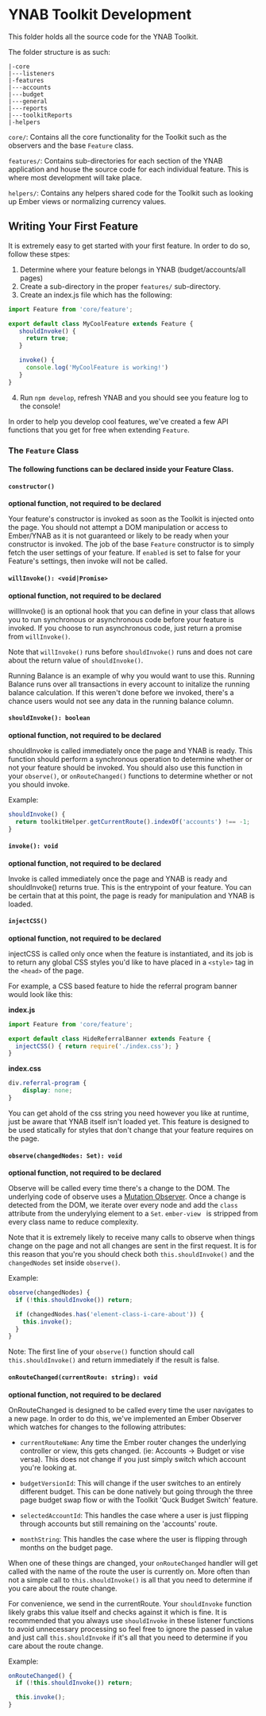 # YNAB Toolkit Development
This folder holds all the source code for the YNAB Toolkit.

The folder structure is as such:

```
|-core
|---listeners
|-features
|---accounts
|---budget
|---general
|---reports
|---toolkitReports
|-helpers
```

`core/`: Contains all the core functionality for the Toolkit such as the observers
and the base `Feature` class.

`features/`: Contains sub-directories for each section of the YNAB application
and house the source code for each individual feature. This is where most
development will take place.

`helpers/`: Contains any helpers shared code for the Toolkit such as looking up
Ember views or normalizing currency values.

## Writing Your First Feature

It is extremely easy to get started with your first feature. In order to do so,
follow these stpes:

1. Determine where your feature belongs in YNAB (budget/accounts/all pages)
2. Create a sub-directory in the proper `features/` sub-directory.
3. Create an index.js file which has the following:
  <!-- spacing is intentionally weird here because of markdown -->
  ```javascript
  import Feature from 'core/feature';

  export default class MyCoolFeature extends Feature {
     shouldInvoke() {
       return true;
     }

     invoke() {
       console.log('MyCoolFeature is working!')
     }
  }
  ```
4. Run `npm develop`, refresh YNAB and you should see you feature log to the
console!

In order to help you develop cool features, we've created a few API functions
that you get for free when extending `Feature`.

### The `Feature` Class

#### The following functions can be declared inside your Feature Class.

#### `constructor()`
**optional function, not required to be declared**

Your feature's constructor is invoked as soon as the Toolkit is injected onto
the page. You should not attempt a DOM manipulation or access to Ember/YNAB
as it is not guaranteed or likely to be ready when your constructor is invoked.
The job of the base `Feature` constructor is to simply fetch the user settings
of your feature. If `enabled` is set to false for your Feature's settings,
then invoke will not be called.

#### `willInvoke(): <void|Promise>`
**optional function, not required to be declared**

willInvoke() is an optional hook that you can define in your class that allows
you to run synchronous or asynchronous code before your feature is invoked. If
you choose to run asynchronous code, just return a promise from `willInvoke()`.

Note that `willInvoke()` runs before `shouldInvoke()` runs and does not care
about the return value of `shouldInvoke()`.

Running Balance is an example of why you would want to use this. Running Balance
runs over all transactions in every account to initalize the running balance
calculation. If this weren't done before we invoked, there's a chance users would
not see any data in the running balance column.

#### `shouldInvoke(): boolean`
**optional function, not required to be declared**

shouldInvoke is called immediately once the page and YNAB is ready. This function
should perform a synchronous operation to determine whether or not your feature
should be invoked. You should also use this function in your `observe()`, or
`onRouteChanged()` functions to determine whether or not you should invoke.

Example:

```javascript
shouldInvoke() {
  return toolkitHelper.getCurrentRoute().indexOf('accounts') !== -1;
}
```

#### `invoke(): void`
**optional function, not required to be declared**

Invoke is called immediately once the page and YNAB is ready and shouldInvoke()
returns true. This is the entrypoint of your feature. You can be certain that
at this point, the page is ready for manipulation and YNAB is loaded.

#### `injectCSS()`
**optional function, not required to be declared**

injectCSS is called only once when the feature is instantiated, and its job is to
return any global CSS styles you'd like to have placed in a `<style>` tag in the 
`<head>` of the page.

For example, a CSS based feature to hide the referral program banner would look like this:

**index.js**
```javascript
import Feature from 'core/feature';

export default class HideReferralBanner extends Feature {
  injectCSS() { return require('./index.css'); }
}
```

**index.css**
```css
div.referral-program {
    display: none;
}
```

You can get ahold of the css string you need however you like at runtime, just
be aware that YNAB itself isn't loaded yet. This feature is designed to be used
statically for styles that don't change that your feature requires on the page.

#### `observe(changedNodes: Set): void`
**optional function, not required to be declared**

Observe will be called every time there's a change to the DOM. The underlying
code of observe uses a [Mutation Observer][mutation-observer]. Once a change is
detected from the DOM, we iterate over every node and add the `class` attribute
from the underylying element to a `Set`. `ember-view ` is stripped from every
class name to reduce complexity.

Note that it is extremely likely to receive many calls to observe when things
change on the page and not all changes are sent in the first request. It is for
this reason that you're you should check both `this.shouldInvoke()` and the
`changedNodes` set inside `observe()`.

Example:

```javascript
observe(changedNodes) {
  if (!this.shouldInvoke()) return;

  if (changedNodes.has('element-class-i-care-about')) {
    this.invoke();
  }
}
```

Note: The first line of your `observe()` function should call `this.shouldInvoke()`
and return immediately if the result is false.


#### `onRouteChanged(currentRoute: string): void`
**optional function, not required to be declared**

OnRouteChanged is designed to be called every time the user navigates to a new
page. In order to do this, we've implemented an Ember Observer which watches for
changes to the following attributes:

- `currentRouteName`: Any time the Ember router changes the underlying controller
or view, this gets changed. (ie: Accounts -> Budget or vise versa). This does not
change if you just simply switch which account you're looking at.

- `budgetVersionId`: This will change if the user switches to an entirely different
budget. This can be done natively but going through the three page budget swap
flow or with the Toolkit 'Quck Budget Switch' feature.

- `selectedAccountId`: This handles the case where a user is just flipping through
accounts but still remaining on the 'accounts' route.

- `monthString`: This handles the case where the user is flipping through months
on the budget page.

When one of these things are changed, your `onRouteChanged` handler will get called
with the name of the route the user is currently on. More often than not a simple
call to `this.shouldInvoke()` is all that you need to determine if you care about
the route change.

For convenience, we send in the currentRoute<String>. Your `shouldInvoke` function
likely grabs this value itself and checks against it which is fine. It is recommended
that you always use `shouldInvoke` in these listener functions to avoid
unnecessary processing so feel free to ignore the passed in value and just call
`this.shouldInvoke` if it's all that you need to determine if you care about the
route change.

Example:

```javascript
onRouteChanged() {
  if (!this.shouldInvoke()) return;

  this.invoke();
}
```

[mutation-observer]: https://developer.mozilla.org/en-US/docs/Web/API/MutationObserver
